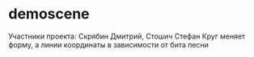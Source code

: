 # demoscene
Участники проекта:
Скрябин Дмитрий,
Стошич Стефан
    Круг меняет форму, а линии координаты в зависимости от бита песни
